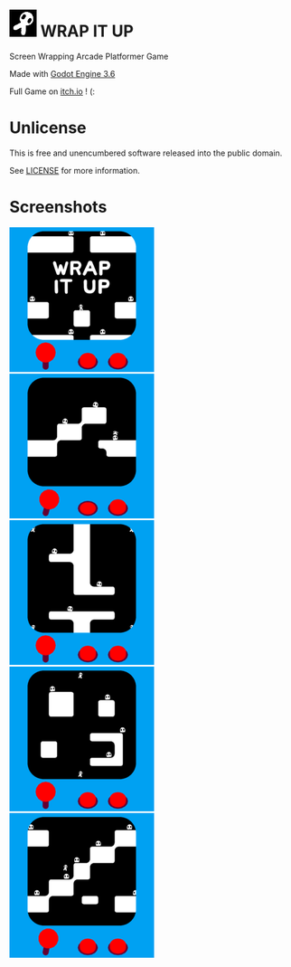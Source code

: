 # ![icon](media/image/icon/48.png) WRAP IT UP

Screen Wrapping Arcade Platformer Game

Made with [Godot Engine 3.6](https://godotengine.org)

Full Game on [itch.io](https://hhoneysoftware.itch.io/wrap-it-up) ! (:

# Unlicense
This is free and unencumbered software released into the public domain.

See [LICENSE](LICENSE) for more information.

# Screenshots

![shot1](media/image/screenshot/thumb1.png)
![shot2](media/image/screenshot/thumb2.png)
![shot3](media/image/screenshot/thumb3.png)
![shot4](media/image/screenshot/thumb4.png)
![shot5](media/image/screenshot/thumb5.png)
